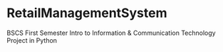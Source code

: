 # RetailManagementSystem
BSCS First Semester Intro to Information & Communication Technology Project in Python
